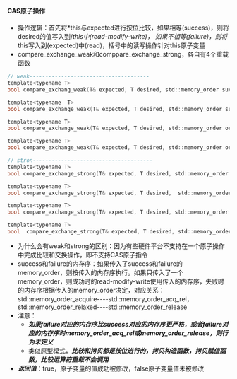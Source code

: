 #### CAS原子操作
- 操作逻辑：首先将*this与expected进行按位比较，如果相等(success)，则将desired的值写入到/*this中(read-modify-write)，
	如果不相等(failure)，则将*this写入到(expected)中(read)，括号中的读写操作针对this原子变量  
- compare_exchange_weak和comppare_exchange_strong，各自有4个重载函数  
```c
// weak--------------------------------------
template<typename T>
bool compare_exchang_weak(T& expected, T desired, std::memory_order success, std::memory_order failure) noexcept;

template<typename  T>
bool compare_exchange_weak(T& expected, T desired, std::memory_order success, std::memory_order failure) volatile noexcept;

template<typename T>
bool compare_exchange_weak(T& expected, T desired, std::memory_order order = std::meomory_order_seq_cst)  noexcept;

template<typename T>
bool compare_exchange_weak(T& expected, T desired, std::memory_order order = std::memory_order_seq_cst) volatile noexcept;

// stron--------------------------------------
template<typename T>
bool compare_exchange_strong(T& expected, T desired, std::memory_order success, std::memory_order failure) noexcept;

template<typename T>
bool compare_exchange_strong(T& expected, T desired,  std::memory_order  success, std::memory_order failure) volatile noexcept;

template<typename T>
bool compare_exchange_strong(T& expected, T desired, std::memory_order order  =  std::memory_order_seq_cst)  noexcept;

template<typename T>
bool  compare_exchange_strong(T& expected, T desired, std::memory_order order  =  std::memory_order_seq_cst)  volatile noexcept;

```
- 为什么会有weak和strong的区别：因为有些硬件平台不支持在一个原子操作中完成比较和交换操作，即不支持CAS原子指令    
- success和failure的内存序：如果传入了success和failure的memory_order，则按传入的内存序执行。如果只传入了一个memory_order，则成功时的read-modify-write使用传入的内存序，失败时的内存序根据传入的memory_order决定，对应关系：std::memory_order_acquire----std::memory_order_acq_rel，std::memory_order_relaxed----std::memory_order_release
- 注意：
	-  ***如果failure对应的内存序比success对应的内存序更严格，或者failure对应的内存序时memory_order_acq_rel或memory_order_release，则行为未定义***    
	- 类似原型模式，***比较和拷贝都是按位进行的，拷贝构造函数，拷贝赋值函数，比较运算符重载不会调用***
- ***返回值***：true，原子变量的值成功被修改，false原子变量值未被修改
